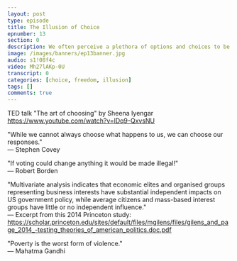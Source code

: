 ```yaml
---
layout: post
type: episode
title: The Illusion of Choice
epnumber: 13
section: 0
description: We often perceive a plethora of options and choices to be freeing and empowering. But not only is this relative to our cultural expectations, it can even be counter-productive to be confronted with too many things to choose from. Our discussion of realities and illusions concerning freedom of choice is based on the TED talk "The art of choosing" by Sheena Iyengar (see link below).
image: /images/banners/ep13banner.jpg
audio: s1!08f4c
video: Mh27lAKp-0U
transcript: 0
categories: [choice, freedom, illusion]
tags: []
comments: true
---
```

TED talk "The art of choosing" by Sheena Iyengar<br>
<a href="https://www.youtube.com/watch?v=lDq9-QxvsNU">https://www.youtube.com/watch?v=lDq9-QxvsNU</a>

"While we cannot always choose what happens to us, we can choose our responses."<br>
&mdash; Stephen Covey

"If voting could change anything it would be made illegal!"<br>
&mdash; Robert Borden

"Multivariate analysis indicates that economic elites and organised groups representing business interests have substantial independent impacts on US government policy, while average citizens and mass-based interest groups have little or no independent influence."<br>
&mdash; Excerpt from this 2014 Princeton study:<br>
<a href="https://scholar.princeton.edu/sites/default/files/mgilens/files/gilens_and_page_2014_-testing_theories_of_american_politics.doc.pdf">https://scholar.princeton.edu/sites/default/files/mgilens/files/gilens_and_page_2014_-testing_theories_of_american_politics.doc.pdf</a>

"Poverty is the worst form of violence."<br>
&mdash; Mahatma Gandhi